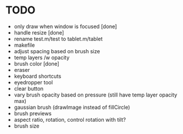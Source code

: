 # TODO
- only draw when window is focused [done]
- handle resize [done]
- rename test.m/test to tablet.m/tablet
- makefile
- adjust spacing based on brush size
- temp layers /w opacity
- brush color [done]
- eraser
- keyboard shortcuts
- eyedropper tool
- clear button
- vary brush opacity based on pressure (still have temp layer opacity max)
- gaussian brush (drawImage instead of fillCircle)
- brush previews
- aspect ratio, rotation, control rotation with tilt?
- brush size
